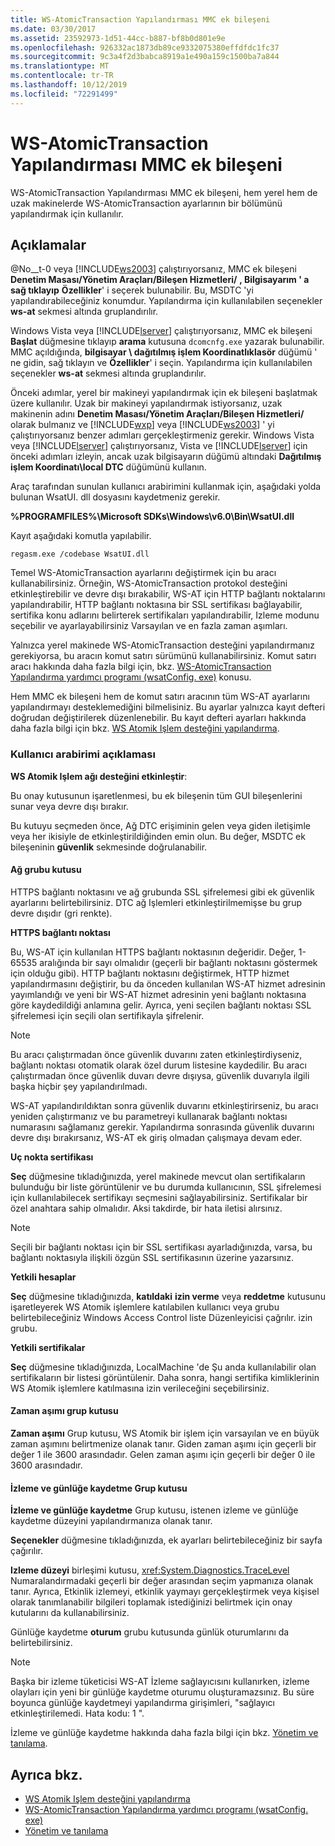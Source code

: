 ```yaml
---
title: WS-AtomicTransaction Yapılandırması MMC ek bileşeni
ms.date: 03/30/2017
ms.assetid: 23592973-1d51-44cc-b887-bf8b0d801e9e
ms.openlocfilehash: 926332ac1873db89ce9332075380effdfdc1fc37
ms.sourcegitcommit: 9c3a4f2d3babca8919a1e490a159c1500ba7a844
ms.translationtype: MT
ms.contentlocale: tr-TR
ms.lasthandoff: 10/12/2019
ms.locfileid: "72291499"
---
```

# <a name="ws-atomictransaction-configuration-mmc-snap-in"></a>WS-AtomicTransaction Yapılandırması MMC ek bileşeni
WS-AtomicTransaction Yapılandırması MMC ek bileşeni, hem yerel hem de uzak makinelerde WS-AtomicTransaction ayarlarının bir bölümünü yapılandırmak için kullanılır.  
  
## <a name="remarks"></a>Açıklamalar  
 @No__t-0 veya [!INCLUDE[ws2003](../../../includes/ws2003-md.md)] çalıştırıyorsanız, MMC ek bileşeni **Denetim Masası/Yönetim Araçları/Bileşen Hizmetleri/** **, Bilgisayarım ' a sağ tıklayıp** **Özellikler**' i seçerek bulunabilir. Bu, MSDTC 'yi yapılandırabileceğiniz konumdur. Yapılandırma için kullanılabilen seçenekler **ws-at** sekmesi altında gruplandırılır.  
  
 Windows Vista veya [!INCLUDE[lserver](../../../includes/lserver-md.md)] çalıştırıyorsanız, MMC ek bileşeni **Başlat** düğmesine tıklayıp **arama** kutusuna `dcomcnfg.exe` yazarak bulunabilir. MMC açıldığında, **bilgisayar \ dağıtılmış işlem Koordinatlıklasör** düğümü ' ne gidin, sağ tıklayın ve **Özellikler**' i seçin. Yapılandırma için kullanılabilen seçenekler **ws-at** sekmesi altında gruplandırılır.  
  
 Önceki adımlar, yerel bir makineyi yapılandırmak için ek bileşeni başlatmak üzere kullanılır. Uzak bir makineyi yapılandırmak istiyorsanız, uzak makinenin adını **Denetim Masası/Yönetim Araçları/Bileşen Hizmetleri/** olarak bulmanız ve [!INCLUDE[wxp](../../../includes/wxp-md.md)] veya [!INCLUDE[ws2003](../../../includes/ws2003-md.md)] ' yi çalıştırıyorsanız benzer adımları gerçekleştirmeniz gerekir. Windows Vista veya [!INCLUDE[lserver](../../../includes/lserver-md.md)] çalıştırıyorsanız, Vista ve [!INCLUDE[lserver](../../../includes/lserver-md.md)] için önceki adımları izleyin, ancak uzak bilgisayarın düğümü altındaki **Dağıtılmış işlem Koordinatı\local DTC** düğümünü kullanın.  
  
 Araç tarafından sunulan kullanıcı arabirimini kullanmak için, aşağıdaki yolda bulunan WsatUI. dll dosyasını kaydetmeniz gerekir.  
  
 **%PROGRAMFILES%\Microsoft SDKs\Windows\v6.0\Bin\WsatUI.dll**  
  
 Kayıt aşağıdaki komutla yapılabilir.  
  
```console
regasm.exe /codebase WsatUI.dll  
```  
  
 Temel WS-AtomicTransaction ayarlarını değiştirmek için bu aracı kullanabilirsiniz. Örneğin, WS-AtomicTransaction protokol desteğini etkinleştirebilir ve devre dışı bırakabilir, WS-AT için HTTP bağlantı noktalarını yapılandırabilir, HTTP bağlantı noktasına bir SSL sertifikası bağlayabilir, sertifika konu adlarını belirterek sertifikaları yapılandırabilir, Izleme modunu seçebilir ve ayarlayabilirsiniz Varsayılan ve en fazla zaman aşımları.  
  
 Yalnızca yerel makinede WS-AtomicTransaction desteğini yapılandırmanız gerekiyorsa, bu aracın komut satırı sürümünü kullanabilirsiniz. Komut satırı aracı hakkında daha fazla bilgi için, bkz. [WS-AtomicTransaction Yapılandırma yardımcı programı (wsatConfig. exe)](../../../docs/framework/wcf/ws-atomictransaction-configuration-utility-wsatconfig-exe.md) konusu.  
  
 Hem MMC ek bileşeni hem de komut satırı aracının tüm WS-AT ayarlarını yapılandırmayı desteklemediğini bilmelisiniz. Bu ayarlar yalnızca kayıt defteri doğrudan değiştirilerek düzenlenebilir. Bu kayıt defteri ayarları hakkında daha fazla bilgi için bkz. [WS Atomik Işlem desteğini yapılandırma](../../../docs/framework/wcf/feature-details/configuring-ws-atomic-transaction-support.md).  
  
### <a name="user-interface-description"></a>Kullanıcı arabirimi açıklaması  
 **WS Atomik Işlem ağı desteğini etkinleştir**:  
  
 Bu onay kutusunun işaretlenmesi, bu ek bileşenin tüm GUI bileşenlerini sunar veya devre dışı bırakır.  
  
 Bu kutuyu seçmeden önce, Ağ DTC erişiminin gelen veya giden iletişimle veya her ikisiyle de etkinleştirildiğinden emin olun. Bu değer, MSDTC ek bileşeninin **güvenlik** sekmesinde doğrulanabilir.  
  
#### <a name="network-group-box"></a>Ağ grubu kutusu  
 HTTPS bağlantı noktasını ve ağ grubunda SSL şifrelemesi gibi ek güvenlik ayarlarını belirtebilirsiniz. DTC ağ Işlemleri etkinleştirilmemişse bu grup devre dışıdır (gri renkte).  
  
 **HTTPS bağlantı noktası**  
  
 Bu, WS-AT için kullanılan HTTPS bağlantı noktasının değeridir. Değer, 1-65535 aralığında bir sayı olmalıdır (geçerli bir bağlantı noktasını göstermek için olduğu gibi). HTTP bağlantı noktasını değiştirmek, HTTP hizmet yapılandırmasını değiştirir, bu da önceden kullanılan WS-AT hizmet adresinin yayımlandığı ve yeni bir WS-AT hizmet adresinin yeni bağlantı noktasına göre kaydedildiği anlamına gelir. Ayrıca, yeni seçilen bağlantı noktası SSL şifrelemesi için seçili olan sertifikayla şifrelenir.  
  
> [!NOTE]
> Bu aracı çalıştırmadan önce güvenlik duvarını zaten etkinleştirdiyseniz, bağlantı noktası otomatik olarak özel durum listesine kaydedilir. Bu aracı çalıştırmadan önce güvenlik duvarı devre dışıysa, güvenlik duvarıyla ilgili başka hiçbir şey yapılandırılmadı.  
  
 WS-AT yapılandırıldıktan sonra güvenlik duvarını etkinleştirirseniz, bu aracı yeniden çalıştırmanız ve bu parametreyi kullanarak bağlantı noktası numarasını sağlamanız gerekir. Yapılandırma sonrasında güvenlik duvarını devre dışı bırakırsanız, WS-AT ek giriş olmadan çalışmaya devam eder.  
  
 **Uç nokta sertifikası**  
  
 **Seç** düğmesine tıkladığınızda, yerel makinede mevcut olan sertifikaların bulunduğu bir liste görüntülenir ve bu durumda kullanıcının, SSL şifrelemesi için kullanılabilecek sertifikayı seçmesini sağlayabilirsiniz. Sertifikalar bir özel anahtara sahip olmalıdır. Aksi takdirde, bir hata iletisi alırsınız.  
  
> [!NOTE]
> Seçili bir bağlantı noktası için bir SSL sertifikası ayarladığınızda, varsa, bu bağlantı noktasıyla ilişkili özgün SSL sertifikasının üzerine yazarsınız.  
  
 **Yetkili hesaplar**  
  
 **Seç** düğmesine tıkladığınızda, **katıldaki** **izin verme** veya **reddetme** kutusunu işaretleyerek WS Atomik işlemlere katılabilen kullanıcı veya grubu belirtebileceğiniz Windows Access Control liste Düzenleyicisi çağrılır. izin grubu.  
  
 **Yetkili sertifikalar**  
  
 **Seç** düğmesine tıkladığınızda, LocalMachine 'de Şu anda kullanılabilir olan sertifikaların bir listesi görüntülenir. Daha sonra, hangi sertifika kimliklerinin WS Atomik işlemlere katılmasına izin verileceğini seçebilirsiniz.  
  
#### <a name="timeout-group-box"></a>Zaman aşımı grup kutusu  
 **Zaman aşımı** Grup kutusu, WS Atomik bir işlem için varsayılan ve en büyük zaman aşımını belirtmenize olanak tanır. Giden zaman aşımı için geçerli bir değer 1 ile 3600 arasındadır. Gelen zaman aşımı için geçerli bir değer 0 ile 3600 arasındadır.  
  
#### <a name="tracing-and-logging-group-box"></a>İzleme ve günlüğe kaydetme Grup kutusu  
 **İzleme ve günlüğe kaydetme** Grup kutusu, istenen izleme ve günlüğe kaydetme düzeyini yapılandırmanıza olanak tanır.  
  
 **Seçenekler** düğmesine tıkladığınızda, ek ayarları belirtebileceğiniz bir sayfa çağırılır.  
  
 **Izleme düzeyi** birleşimi kutusu, <xref:System.Diagnostics.TraceLevel> Numaralandırmadaki geçerli bir değer arasından seçim yapmanıza olanak tanır. Ayrıca, Etkinlik izlemeyi, etkinlik yaymayı gerçekleştirmek veya kişisel olarak tanımlanabilir bilgileri toplamak istediğinizi belirtmek için onay kutularını da kullanabilirsiniz.  
  
 Günlüğe kaydetme **oturum** grubu kutusunda günlük oturumlarını da belirtebilirsiniz.  
  
> [!NOTE]
> Başka bir izleme tüketicisi WS-AT İzleme sağlayıcısını kullanırken, izleme olayları için yeni bir günlüğe kaydetme oturumu oluşturamazsınız. Bu süre boyunca günlüğe kaydetmeyi yapılandırma girişimleri, "sağlayıcı etkinleştirilemedi. Hata kodu: 1 ".  
  
 İzleme ve günlüğe kaydetme hakkında daha fazla bilgi için bkz. [Yönetim ve tanılama](../../../docs/framework/wcf/diagnostics/index.md).  
  
## <a name="see-also"></a>Ayrıca bkz.

- [WS Atomik Işlem desteğini yapılandırma](../../../docs/framework/wcf/feature-details/configuring-ws-atomic-transaction-support.md)
- [WS-AtomicTransaction Yapılandırma yardımcı programı (wsatConfig. exe)](../../../docs/framework/wcf/ws-atomictransaction-configuration-utility-wsatconfig-exe.md)
- [Yönetim ve tanılama](../../../docs/framework/wcf/diagnostics/index.md)
